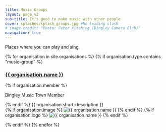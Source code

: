```yaml
---
title: Music Groups
layout: page_v2
sub-title: It's good to make music with other people
cover: splashes/splash_groups.jpg #No leading slash
# image-credit: "Photo: Peter Kitching (Bingley Camera Club)"
navigation: true
---
```



Places where you can play and sing.

<div class="container logos">
{% for organisation in site.organisations %}
{% if organisation.type contains "music-group" %}

<div class="row"> 
<div class="column-8" markdown="1">
<h3><a href="{{ organisation.url }}">{{ organisation.name }}</a></h3>
{% if organisation.member %}
<div class="member-badge">
<p>Bingley Music Town Member</p>
</div>
{% endif %}
{{ organisation.short-description }}
<!--<div class="org-contact" markdown="1">
{% if organisation.email %}* **Email:** [{{ organisation.email }}](mailto:{{ organisation.email }}){% endif %}
{% if organisation.website %}* **Web:** [{{ organisation.website }} <i class="fa fa-external-link" aria-hidden="true"></i>]({{ organisation.website }}){:target="_blank" rel="noopener noreferrer"}{% endif %}
</div>-->
</div>
<div class="column-4 organisation-image">
{% if organisation.image %}
<img src="{{ '/assets/images/organisations' | relative_url }}/{{ organisation.image }}" alt="{{ organisation.name }}" title="{{ organisation.name }}"  class="img-responsive" />
{% endif %}
{% if organisation.logo %}
<img src="{{ '/assets/images/logos' | relative_url }}/{{ organisation.logo }}" alt="{{ organisation.name }}" title="{{ organisation.name }}" />
{% endif %}
</div>

</div>

{% endif %}
{% endfor %}
</div>


